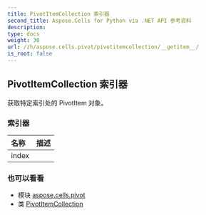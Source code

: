 ```yaml
---
title: PivotItemCollection 索引器
second_title: Aspose.Cells for Python via .NET API 参考资料
description:
type: docs
weight: 30
url: /zh/aspose.cells.pivot/pivotitemcollection/__getitem__/
is_root: false
---
```

## PivotItemCollection 索引器

获取特定索引处的 PivotItem 对象。
### 索引器
|名称|描述|
| :- | :- |
| index |  |



### 也可以看看
* 模块 [aspose.cells.pivot](../../)
* 类 [PivotItemCollection](/cells/python-net/zh/aspose.cells.pivot/pivotitemcollection)
